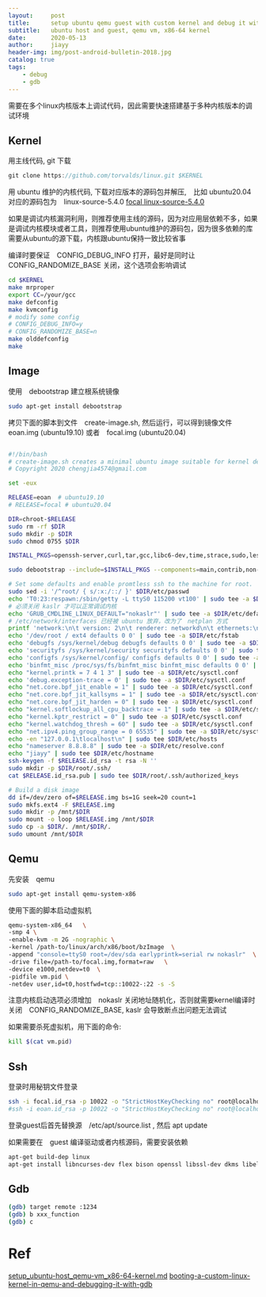 ```yaml
---
layout:     post
title:      setup ubuntu qemu guest with custom kernel and debug it with gdb
subtitle:   ubuntu host and guest, qemu vm, x86-64 kernel 
date:       2020-05-13
author:     jiayy
header-img: img/post-android-bulletin-2018.jpg
catalog: true
tags:
    - debug
    - gdb
---
```


需要在多个linux内核版本上调试代码，因此需要快速搭建基于多种内核版本的调试环境

## Kernel 

用主线代码, git 下载

```c
git clone https://github.com/torvalds/linux.git $KERNEL
```

用 ubuntu 维护的内核代码, 下载对应版本的源码包并解压,　比如 ubuntu20.04 对应的源码包为　linux-source-5.4.0
[focal linux-source-5.4.0](http://archive.ubuntu.com/ubuntu/pool/main/l/linux/linux_5.4.0.orig.tar.gz)

如果是调试内核漏洞利用，则推荐使用主线的源码，因为对应用层依赖不多，如果是调试内核模块或者工具，则推荐使用ubuntu维护的源码包，因为很多依赖的库需要从ubuntu的源下载，内核跟ubuntu保持一致比较省事

编译时要保证　CONFIG_DEBUG_INFO 打开，最好是同时让　CONFIG_RANDOMIZE_BASE 关闭，这个选项会影响调试

```bash
cd $KERNEL
make mrproper
export CC=/your/gcc
make defconfig
make kvmconfig
# modify some config
# CONFIG_DEBUG_INFO=y
# CONFIG_RANDOMIZE_BASE=n
make olddefconfig
make
```


## Image

使用　debootstrap 建立根系统镜像

```bash
sudo apt-get install debootstrap
```

拷贝下面的脚本到文件　create-image.sh, 然后运行，可以得到镜像文件　eoan.img (ubuntu19.10) 或者　focal.img (ubuntu20.04)

```bash

#!/bin/bash
# create-image.sh creates a minimal ubuntu image suitable for kernel debugging.
# Copyright 2020 chengjia4574@gmail.com

set -eux

RELEASE=eoan  # ubuntu19.10
# RELEASE=focal # ubuntu20.04

DIR=chroot-$RELEASE
sudo rm -rf $DIR
sudo mkdir -p $DIR
sudo chmod 0755 $DIR

INSTALL_PKGS=openssh-server,curl,tar,gcc,libc6-dev,time,strace,sudo,less,psmisc,net-tools,build-essential,vim,git,make

sudo debootstrap --include=$INSTALL_PKGS --components=main,contrib,non-free $RELEASE $DIR

# Set some defaults and enable promtless ssh to the machine for root.
sudo sed -i '/^root/ { s/:x:/::/ }' $DIR/etc/passwd
echo 'T0:23:respawn:/sbin/getty -L ttyS0 115200 vt100' | sudo tee -a $DIR/etc/inittab
# 必须关闭 kaslr 才可以正常调试内核
echo 'GRUB_CMDLINE_LINUX_DEFAULT="nokaslr"' | sudo tee -a $DIR/etc/default/grub
# /etc/network/interfaces 已经被 ubuntu 放弃，改为了　netplan 方式
printf 'network:\n\t version: 2\n\t renderer: networkd\n\t ethernets:\n\t\t enp0s3:\n\t\t\t dhcp4: true\n' | sudo tee -a $DIR/etc/netplan/01-network-manager-all.yaml
echo '/dev/root / ext4 defaults 0 0' | sudo tee -a $DIR/etc/fstab
echo 'debugfs /sys/kernel/debug debugfs defaults 0 0' | sudo tee -a $DIR/etc/fstab
echo 'securityfs /sys/kernel/security securityfs defaults 0 0' | sudo tee -a $DIR/etc/fstab
echo 'configfs /sys/kernel/config/ configfs defaults 0 0' | sudo tee -a $DIR/etc/fstab
echo 'binfmt_misc /proc/sys/fs/binfmt_misc binfmt_misc defaults 0 0' | sudo tee -a $DIR/etc/fstab
echo "kernel.printk = 7 4 1 3" | sudo tee -a $DIR/etc/sysctl.conf
echo 'debug.exception-trace = 0' | sudo tee -a $DIR/etc/sysctl.conf
echo "net.core.bpf_jit_enable = 1" | sudo tee -a $DIR/etc/sysctl.conf
echo "net.core.bpf_jit_kallsyms = 1" | sudo tee -a $DIR/etc/sysctl.conf
echo "net.core.bpf_jit_harden = 0" | sudo tee -a $DIR/etc/sysctl.conf
echo "kernel.softlockup_all_cpu_backtrace = 1" | sudo tee -a $DIR/etc/sysctl.conf
echo "kernel.kptr_restrict = 0" | sudo tee -a $DIR/etc/sysctl.conf
echo "kernel.watchdog_thresh = 60" | sudo tee -a $DIR/etc/sysctl.conf
echo "net.ipv4.ping_group_range = 0 65535" | sudo tee -a $DIR/etc/sysctl.conf
echo -en "127.0.0.1\tlocalhost\n" | sudo tee $DIR/etc/hosts
echo "nameserver 8.8.8.8" | sudo tee -a $DIR/etc/resolve.conf
echo "jiayy" | sudo tee $DIR/etc/hostname
ssh-keygen -f $RELEASE.id_rsa -t rsa -N ''
sudo mkdir -p $DIR/root/.ssh/
cat $RELEASE.id_rsa.pub | sudo tee $DIR/root/.ssh/authorized_keys

# Build a disk image
dd if=/dev/zero of=$RELEASE.img bs=1G seek=20 count=1
sudo mkfs.ext4 -F $RELEASE.img
sudo mkdir -p /mnt/$DIR
sudo mount -o loop $RELEASE.img /mnt/$DIR
sudo cp -a $DIR/. /mnt/$DIR/.
sudo umount /mnt/$DIR

```

## Qemu

先安装　qemu

```bash
sudo apt-get install qemu-system-x86
```

使用下面的脚本启动虚拟机

```bash
qemu-system-x86_64   \
-smp 4 \
-enable-kvm -m 2G -nographic \
-kernel /path-to/linux/arch/x86/boot/bzImage  \
-append "console=ttyS0 root=/dev/sda earlyprintk=serial rw nokaslr"  \
-drive file=/path-to/focal.img,format=raw   \
-device e1000,netdev=t0  \
-pidfile vm.pid \
-netdev user,id=t0,hostfwd=tcp::10022-:22 -s -S  
```

注意内核启动选项必须增加　nokaslr 关闭地址随机化，否则就需要kernel编译时关闭　CONFIG_RANDOMIZE_BASE, kaslr 会导致断点出问题无法调试

如果需要杀死虚拟机，用下面的命令:

```bash
kill $(cat vm.pid)
```

## Ssh

登录时用秘钥文件登录

```bash
ssh -i focal.id_rsa -p 10022 -o "StrictHostKeyChecking no" root@localhost
#ssh -i eoan.id_rsa -p 10022 -o "StrictHostKeyChecking no" root@localhost
```

登录guest后首先替换源　/etc/apt/source.list , 然后 apt update

如果需要在　guest 编译驱动或者内核源码，需要安装依赖

```bash
apt-get build-dep linux
apt-get install libncurses-dev flex bison openssl libssl-dev dkms libelf-dev libudev-dev libpci-dev libiberty-dev autoconf
```

## Gdb 

```bash
(gdb) target remote :1234
(gdb) b xxx_function
(gdb) c
```

# Ref

[setup_ubuntu-host_qemu-vm_x86-64-kernel.md](https://github.com/google/syzkaller/blob/master/docs/linux/setup_ubuntu-host_qemu-vm_x86-64-kernel.md)
[booting-a-custom-linux-kernel-in-qemu-and-debugging-it-with-gdb](http://nickdesaulniers.github.io/blog/2018/10/24/booting-a-custom-linux-kernel-in-qemu-and-debugging-it-with-gdb/)

